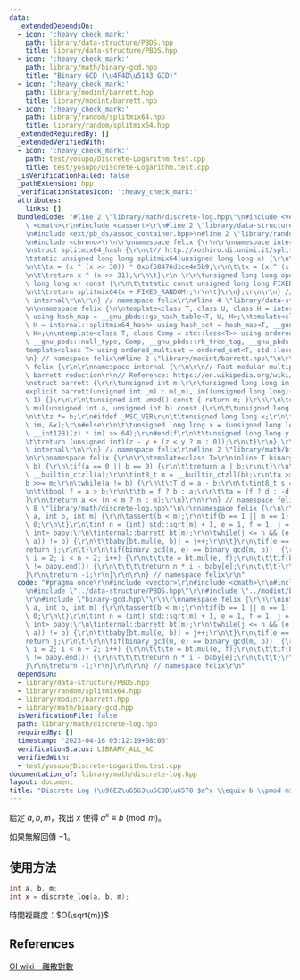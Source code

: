 ```yaml
---
data:
  _extendedDependsOn:
  - icon: ':heavy_check_mark:'
    path: library/data-structure/PBDS.hpp
    title: library/data-structure/PBDS.hpp
  - icon: ':heavy_check_mark:'
    path: library/math/binary-gcd.hpp
    title: "Binary GCD (\u4F4D\u5143 GCD)"
  - icon: ':heavy_check_mark:'
    path: library/modint/barrett.hpp
    title: library/modint/barrett.hpp
  - icon: ':heavy_check_mark:'
    path: library/random/splitmix64.hpp
    title: library/random/splitmix64.hpp
  _extendedRequiredBy: []
  _extendedVerifiedWith:
  - icon: ':heavy_check_mark:'
    path: test/yosupo/Discrete-Logarithm.test.cpp
    title: test/yosupo/Discrete-Logarithm.test.cpp
  _isVerificationFailed: false
  _pathExtension: hpp
  _verificationStatusIcon: ':heavy_check_mark:'
  attributes:
    links: []
  bundledCode: "#line 2 \"library/math/discrete-log.hpp\"\n#include <vector>\r\n#include\
    \ <cmath>\r\n#include <cassert>\r\n#line 2 \"library/data-structure/PBDS.hpp\"\
    \n#include <ext/pb_ds/assoc_container.hpp>\n#line 2 \"library/random/splitmix64.hpp\"\
    \n#include <chrono>\r\n\r\nnamespace felix {\r\n\r\nnamespace internal {\r\n\r\
    \nstruct splitmix64_hash {\r\n\t// http://xoshiro.di.unimi.it/splitmix64.c\r\n\
    \tstatic unsigned long long splitmix64(unsigned long long x) {\r\n\t\tx += 0x9e3779b97f4a7c15;\r\
    \n\t\tx = (x ^ (x >> 30)) * 0xbf58476d1ce4e5b9;\r\n\t\tx = (x ^ (x >> 27)) * 0x94d049bb133111eb;\r\
    \n\t\treturn x ^ (x >> 31);\r\n\t}\r\n \r\n\tunsigned long long operator()(unsigned\
    \ long long x) const {\r\n\t\tstatic const unsigned long long FIXED_RANDOM = std::chrono::steady_clock::now().time_since_epoch().count();\r\
    \n\t\treturn splitmix64(x + FIXED_RANDOM);\r\n\t}\r\n};\r\n\r\n} // namespace\
    \ internal\r\n\r\n} // namespace felix\r\n#line 4 \"library/data-structure/PBDS.hpp\"\
    \n\nnamespace felix {\n\ntemplate<class T, class U, class H = internal::splitmix64_hash>\
    \ using hash_map = __gnu_pbds::gp_hash_table<T, U, H>;\ntemplate<class T, class\
    \ H = internal::splitmix64_hash> using hash_set = hash_map<T, __gnu_pbds::null_type,\
    \ H>;\n\ntemplate<class T, class Comp = std::less<T>> using ordered_set = __gnu_pbds::tree<T,\
    \ __gnu_pbds::null_type, Comp, __gnu_pbds::rb_tree_tag, __gnu_pbds::tree_order_statistics_node_update>;\n\
    template<class T> using ordered_multiset = ordered_set<T, std::less_equal<T>>;\n\
    \n} // namespace felix\n#line 2 \"library/modint/barrett.hpp\"\n\r\nnamespace\
    \ felix {\r\n\r\nnamespace internal {\r\n\r\n// Fast modular multiplication by\
    \ barrett reduction\r\n// Reference: https://en.wikipedia.org/wiki/Barrett_reduction\r\
    \nstruct barrett {\r\n\tunsigned int m;\r\n\tunsigned long long im;\r\n\r\n\t\
    explicit barrett(unsigned int _m) : m(_m), im((unsigned long long)(-1) / _m +\
    \ 1) {}\r\n\r\n\tunsigned int umod() const { return m; }\r\n\r\n\tunsigned int\
    \ mul(unsigned int a, unsigned int b) const {\r\n\t\tunsigned long long z = a;\r\
    \n\t\tz *= b;\r\n#ifdef _MSC_VER\r\n\t\tunsigned long long x;\r\n\t\t_umul128(z,\
    \ im, &x);\r\n#else\r\n\t\tunsigned long long x = (unsigned long long)(((unsigned\
    \ __int128)(z) * im) >> 64);\r\n#endif\r\n\t\tunsigned long long y = x * m;\r\n\
    \t\treturn (unsigned int)(z - y + (z < y ? m : 0));\r\n\t}\r\n};\r\n\r\n} // namespace\
    \ internal\r\n\r\n} // namespace felix\r\n#line 2 \"library/math/binary-gcd.hpp\"\
    \n\r\nnamespace felix {\r\n\r\ntemplate<class T>\r\ninline T binary_gcd(T a, T\
    \ b) {\r\n\tif(a == 0 || b == 0) {\r\n\t\treturn a | b;\r\n\t}\r\n\tint8_t n =\
    \ __builtin_ctzll(a);\r\n\tint8_t m = __builtin_ctzll(b);\r\n\ta >>= n;\r\n\t\
    b >>= m;\r\n\twhile(a != b) {\r\n\t\tT d = a - b;\r\n\t\tint8_t s = __builtin_ctzll(d);\r\
    \n\t\tbool f = a > b;\r\n\t\tb = f ? b : a;\r\n\t\ta = (f ? d : -d) >> s;\r\n\t\
    }\r\n\treturn a << (n < m ? n : m);\r\n}\r\n\r\n} // namespace felix\r\n#line\
    \ 8 \"library/math/discrete-log.hpp\"\n\r\nnamespace felix {\r\n\r\nint discrete_log(int\
    \ a, int b, int m) {\r\n\tassert(b < m);\r\n\tif(b == 1 || m == 1) {\r\n\t\treturn\
    \ 0;\r\n\t}\r\n\tint n = (int) std::sqrt(m) + 1, e = 1, f = 1, j = 1;\r\n\thash_map<int,\
    \ int> baby;\r\n\tinternal::barrett bt(m);\r\n\twhile(j <= n && (e = f = bt.mul(e,\
    \ a)) != b) {\r\n\t\tbaby[bt.mul(e, b)] = j++;\r\n\t}\r\n\tif(e == b) {\r\n\t\t\
    return j;\r\n\t}\r\n\tif(binary_gcd(m, e) == binary_gcd(m, b))  {\r\n\t\tfor(int\
    \ i = 2; i < n + 2; i++) {\r\n\t\t\te = bt.mul(e, f);\r\n\t\t\tif(baby.find(e)\
    \ != baby.end()) {\r\n\t\t\t\treturn n * i - baby[e];\r\n\t\t\t}\r\n\t\t}\r\n\t\
    }\r\n\treturn -1;\r\n}\r\n\r\n} // namespace felix\r\n"
  code: "#pragma once\r\n#include <vector>\r\n#include <cmath>\r\n#include <cassert>\r\
    \n#include \"../data-structure/PBDS.hpp\"\r\n#include \"../modint/barrett.hpp\"\
    \r\n#include \"binary-gcd.hpp\"\r\n\r\nnamespace felix {\r\n\r\nint discrete_log(int\
    \ a, int b, int m) {\r\n\tassert(b < m);\r\n\tif(b == 1 || m == 1) {\r\n\t\treturn\
    \ 0;\r\n\t}\r\n\tint n = (int) std::sqrt(m) + 1, e = 1, f = 1, j = 1;\r\n\thash_map<int,\
    \ int> baby;\r\n\tinternal::barrett bt(m);\r\n\twhile(j <= n && (e = f = bt.mul(e,\
    \ a)) != b) {\r\n\t\tbaby[bt.mul(e, b)] = j++;\r\n\t}\r\n\tif(e == b) {\r\n\t\t\
    return j;\r\n\t}\r\n\tif(binary_gcd(m, e) == binary_gcd(m, b))  {\r\n\t\tfor(int\
    \ i = 2; i < n + 2; i++) {\r\n\t\t\te = bt.mul(e, f);\r\n\t\t\tif(baby.find(e)\
    \ != baby.end()) {\r\n\t\t\t\treturn n * i - baby[e];\r\n\t\t\t}\r\n\t\t}\r\n\t\
    }\r\n\treturn -1;\r\n}\r\n\r\n} // namespace felix\r\n"
  dependsOn:
  - library/data-structure/PBDS.hpp
  - library/random/splitmix64.hpp
  - library/modint/barrett.hpp
  - library/math/binary-gcd.hpp
  isVerificationFile: false
  path: library/math/discrete-log.hpp
  requiredBy: []
  timestamp: '2023-04-16 03:12:19+08:00'
  verificationStatus: LIBRARY_ALL_AC
  verifiedWith:
  - test/yosupo/Discrete-Logarithm.test.cpp
documentation_of: library/math/discrete-log.hpp
layout: document
title: "Discrete Log (\u96E2\u6563\u5C0D\u6578 $a^x \\equiv b \\pmod m$)"
---
```


給定 $a, b, m$，找出 $x$ 使得 $a^x \equiv b \pmod m$。

如果無解回傳 $-1$。

## 使用方法
```cpp
int a, b, m;
int x = discrete_log(a, b, m);
```

時間複雜度：$O(\sqrt{m})$

## References
[OI wiki - 離散對數](https://oi-wiki.org/math/number-theory/discrete-logarithm/#%E5%A4%A7%E6%AD%A5%E5%B0%8F%E6%AD%A5%E7%AE%97%E6%B3%95)
